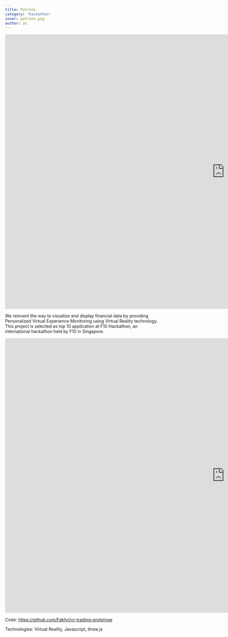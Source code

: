 ```yaml
---
title: Patrons
category: "hackathon"
cover: patrons.png
author: Jo
---
```


<iframe width="1440" height="900" src="https://www.youtube.com/embed/84FZXeXRwjw" frameborder="0" allow="accelerometer;
 encrypted-media; gyroscope; picture-in-picture" allowfullscreen></iframe>

We reinvent the way to visualize and display financial data 
by providing Personalized Virtual Experience Monitoring using 
Virtual Reality technology. This project is selected as top 10 
application at F10 Hackathon, an international hackathon held 
by F10 in Singapore.

<iframe width="1440" height="900" src="https://www.youtube.com/embed/vOcFd6KMgco" frameborder="0" allow="accelerometer;
 encrypted-media; gyroscope; picture-in-picture" allowfullscreen></iframe>

Code: https://github.com/Fakhri/vr-trading-prototype

Technologies: Virtual Reality, Javascript, three.js
